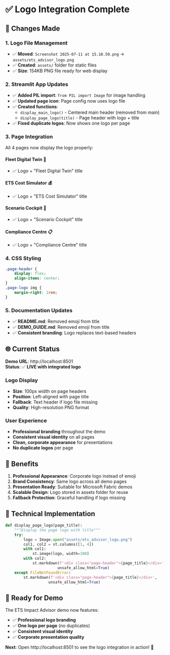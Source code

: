 # ✅ Logo Integration Complete

## 🎨 **Changes Made**

### **1. Logo File Management**
- ✅ **Moved**: `Screenshot 2025-07-11 at 15.10.59.png` → `assets/ets_advisor_logo.png`
- ✅ **Created**: `assets/` folder for static files
- ✅ **Size**: 154KB PNG file ready for web display

### **2. Streamlit App Updates**
- ✅ **Added PIL import**: `from PIL import Image` for image handling
- ✅ **Updated page icon**: Page config now uses logo file
- ✅ **Created functions**:
  - `display_main_logo()` - Centered main header (removed from main)
  - `display_page_logo(title)` - Page header with logo + title
- ✅ **Fixed duplicate logos**: Now shows one logo per page

### **3. Page Integration**
All 4 pages now display the logo properly:

#### **Fleet Digital Twin** 🚛
- ✅ Logo + "Fleet Digital Twin" title

#### **ETS Cost Simulator** 💰  
- ✅ Logo + "ETS Cost Simulator" title

#### **Scenario Cockpit** 🎯
- ✅ Logo + "Scenario Cockpit" title

#### **Compliance Centre** 📋
- ✅ Logo + "Compliance Centre" title

### **4. CSS Styling**
```css
.page-header {
    display: flex;
    align-items: center;
}
.page-logo img {
    margin-right: 1rem;
}
```

### **5. Documentation Updates**
- ✅ **README.md**: Removed emoji from title
- ✅ **DEMO_GUIDE.md**: Removed emoji from title
- ✅ **Consistent branding**: Logo replaces text-based headers

## 🌐 **Current Status**

**Demo URL**: http://localhost:8501  
**Status**: ✅ **LIVE with integrated logo**

### **Logo Display**
- **Size**: 100px width on page headers
- **Position**: Left-aligned with page title
- **Fallback**: Text header if logo file missing
- **Quality**: High-resolution PNG format

### **User Experience**
- **Professional branding** throughout the demo
- **Consistent visual identity** on all pages
- **Clean, corporate appearance** for presentations
- **No duplicate logos** per page

## 🎯 **Benefits**

1. **Professional Appearance**: Corporate logo instead of emoji
2. **Brand Consistency**: Same logo across all demo pages
3. **Presentation Ready**: Suitable for Microsoft Fabric demos
4. **Scalable Design**: Logo stored in assets folder for reuse
5. **Fallback Protection**: Graceful handling if logo missing

## 🔧 **Technical Implementation**

```python
def display_page_logo(page_title):
    """Display the page logo with title"""
    try:
        logo = Image.open("assets/ets_advisor_logo.png")
        col1, col2 = st.columns([1, 4])
        with col1:
            st.image(logo, width=100)
        with col2:
            st.markdown(f'<div class="page-header">{page_title}</div>', 
                       unsafe_allow_html=True)
    except FileNotFoundError:
        st.markdown(f'<div class="page-header">{page_title}</div>', 
                   unsafe_allow_html=True)
```

## 🎉 **Ready for Demo**

The ETS Impact Advisor demo now features:
- ✅ **Professional logo branding**
- ✅ **One logo per page** (no duplicates)
- ✅ **Consistent visual identity**
- ✅ **Corporate presentation quality**

**Next**: Open http://localhost:8501 to see the logo integration in action! 🚀 
